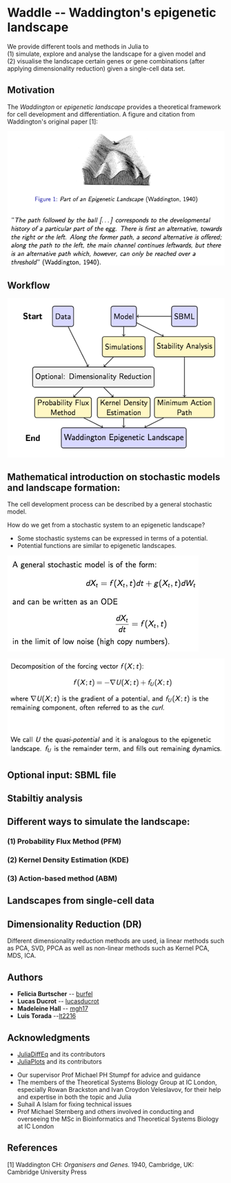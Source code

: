 # Waddle -- Waddington's epigenetic landscape


<!---This project aims to develop a set of _Julia_ tools and methods to 
explore the structure of such landscapes for a given model. We use single-cell data as well as simulated data. --->

We provide different tools and methods in Julia to <br/>
(1) simulate, explore and analyse the landscape for a given model and <br/>
(2) visualise the landscape certain genes or gene combinations (after applying dimensionality reduction) given a single-cell data set.

<!--- <img src="https://latex.codecogs.com/svg.latex?\Large&space;x=\frac{-b\pm\sqrt{b^2-4ac}}{2a}" title="\Large x=\frac{-b\pm\sqrt{b^2-4ac}}{2a}" /> --->

<!---![\Large x=\frac{-b\pm\sqrt{b^2-4ac}}{2a}](https://latex.codecogs.com/svg.latex?x%3D%5Cfrac%7B-b%5Cpm%5Csqrt%7Bb%5E2-4ac%7D%7D%7B2a%7D)--->

## Motivation

The _Waddington_ or _epigenetic landscape_ provides a theoretical framework for cell development and differentiation. A figure and citation from Waddington's original paper [1]:

![Part of the epigenetic landscape](pres/landscapeCitation.png?raw=true "Part of the epigenetic landscape")

<!--- ![Part of the epigenetic landscape](pres/ball.PNG?raw=true "Part of the epigenetic landscape")

_"The path followed by the ball […] corresponds to the developmental history of a particular part of the egg.
There is first an alternative, towards the right or the left. Along the former path, a second alternative is offered; along the path to the left, the main channel continues leftwards, but there is an alternative path which, however, can only be reached over a threshold"_ (Waddington, 1940). --->


## Workflow

![Workflow](pres/workflow.png?raw=true "Workflow of the project")

## Mathematical introduction on stochastic models and landscape formation:

The cell development process can be described by a general stochastic model.

How do we get from a stochastic system to an epigenetic landscape?
* Some stochastic systems can be expressed in terms of a potential.
* Potential functions are similar to epigenetic landscapes.

<!--- A general stochastic model is of the form: --->

![A general stochastic model](pres/stochasticModel.png?raw=false)

<!--- and can be written as an ODE  
in the limit of noise (high copy numbers). --->

![Decomposition of the forcing vector](pres/decomposition.png?raw=false)




## Optional input: SBML file

## Stabiltiy analysis

## Different ways to simulate the landscape:

### (1) Probability Flux Method (PFM)

### (2) Kernel Density Estimation (KDE)

### (3) Action-based method (ABM)

## Landscapes from single-cell data

## Dimensionality Reduction (DR)
Different dimensionality reduction methods are used, ia linear methods such as PCA, SVD, PPCA as well as non-linear methods such as Kernel PCA, MDS, ICA.

<!---## Contributing
_TODO_
Please read [CONTRIBUTING.md] for details on our code of conduct, and the process for submitting pull requests to us. --->

<!---## Versioning
_TODO_ --->

## Authors

* **Felicia Burtscher** -- [burfel](https://github.com/burfel)
* **Lucas Ducrot** -- [lucasducrot](https://github.com/lucasducrot)
* **Madeleine Hall**  -- [mgh17](https://github.com/mgh17)
* **Luis Torada** --[lt2216](https://github.com/lt2216)

<!--- See also the list of [contributors](https://github.com/waddle-project/contributors) who participated in this project. --->

<!--- ## License
_TODO_ --->

## Acknowledgments
* [JuliaDiffEq](https://github.com/JuliaDiffEq) and its contributors
* [JuliaPlots](https://github.com/JuliaPlots) and its contributors
<!---* Hat tip to anyone whose code was used --->
* Our supervisor Prof Michael PH Stumpf for advice and guidance 
* The members of the Theoretical Systems Biology Group at IC London, especially Rowan Brackston and Ivan Croydon Veleslavov, for their help and expertise in both the topic and Julia 
* Suhail A Islam for fixing technical issues 
* Prof Michael Sternberg and others involved in conducting and overseeing the MSc in Bioinformatics and Theoretical Systems Biology at IC London

## References

[1] Waddington CH: _Organisers and Genes._ 1940, Cambridge, UK: Cambridge University Press

